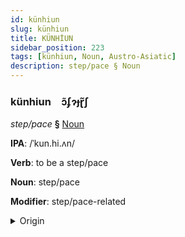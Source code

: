 ```yaml
---
id: künhiun
slug: künhiun
title: KÜNHİUN
sidebar_position: 223
tags: [künhiun, Noun, Austro-Asiatic]
description: step/pace § Noun
---
```


### künhiun&emsp;<span kind="abugida">ɔ̃ʄɂɟɽ̃ʃ</span>

*step/pace* **§** [Noun](../../tags/Noun)

**IPA**: /ˈkun.hi.ʌn/

**Verb**: to be a step/pace

**Noun**: step/pace

**Modifier**: step/pace-related

<details>
    <summary>Origin</summary>
    Khmer ជំហាន cumhiən /cum.ˈhiən/<br/>
    <em>Austro-Asiatic Language Family</em>
</details>